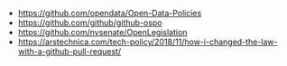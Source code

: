- https://github.com/opendata/Open-Data-Policies
- https://github.com/github/github-ospo
- https://github.com/nysenate/OpenLegislation
- https://arstechnica.com/tech-policy/2018/11/how-i-changed-the-law-with-a-github-pull-request/
